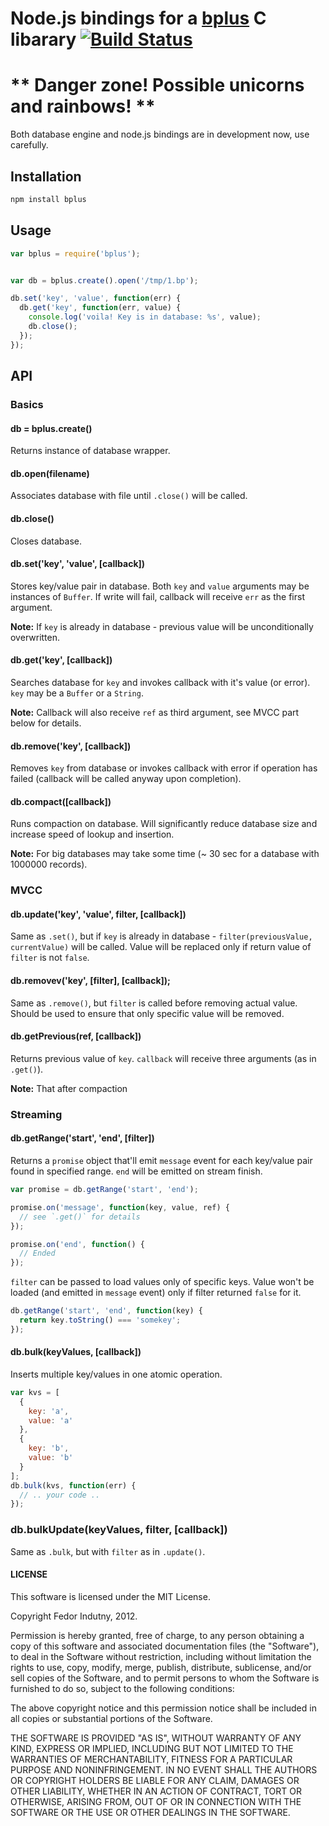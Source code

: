 # Node.js bindings for a [bplus](https://github.com/indutny/bplus) C libarary [![Build Status](https://secure.travis-ci.org/indutny/node-bplus.png)](http://travis-ci.org/indutny/node-bplus)

# ** Danger zone! Possible unicorns and rainbows! **

Both database engine and node.js bindings are in development now, use carefully.

## Installation

```bash
npm install bplus
```

## Usage

```javascript
var bplus = require('bplus');


var db = bplus.create().open('/tmp/1.bp');

db.set('key', 'value', function(err) {
  db.get('key', function(err, value) {
    console.log('voila! Key is in database: %s', value);
    db.close();
  });
});
```

## API

### Basics

#### db = bplus.create()

Returns instance of database wrapper.

#### db.open(filename)

Associates database with file until `.close()` will be called.

#### db.close()

Closes database.

#### db.set('key', 'value', [callback])

Stores key/value pair in database. Both `key` and `value` arguments may be
instances of `Buffer`. If write will fail, callback will receive `err` as the
first argument.

**Note:** If `key` is already in database - previous value will be
unconditionally overwritten.

#### db.get('key', [callback])

Searches database for `key` and invokes callback with it's value (or error).
`key` may be a `Buffer` or a `String`.

**Note:** Callback will also receive `ref` as third argument, see MVCC part
below for details.

#### db.remove('key', [callback])

Removes `key` from database or invokes callback with error if operation has
failed (callback will be called anyway upon completion).

#### db.compact([callback])

Runs compaction on database. Will significantly reduce database size and
increase speed of lookup and insertion.

**Note:** For big databases may take some time (~ 30 sec for a database with
1000000 records).

### MVCC

#### db.update('key', 'value', filter, [callback])

Same as `.set()`, but if `key` is already in database -
`filter(previousValue, currentValue)` will be called. Value will be replaced
only if return value of `filter` is not `false`.

#### db.removev('key', [filter], [callback]);

Same as `.remove()`, but `filter` is called before removing actual value. Should
be used to ensure that only specific value will be removed.

#### db.getPrevious(ref, [callback])

Returns previous value of `key`. `callback` will receive three arguments
(as in `.get()`).

**Note:** That after compaction

### Streaming

#### db.getRange('start', 'end', [filter])

Returns a `promise` object that'll emit `message` event for each key/value pair
found in specified range. `end` will be emitted on stream finish.

```javascript
var promise = db.getRange('start', 'end');

promise.on('message', function(key, value, ref) {
  // see `.get()` for details
});

promise.on('end', function() {
  // Ended
});
```

`filter` can be passed to load values only of specific keys. Value won't be
loaded (and emitted in `message` event) only if filter returned `false` for it.

```javascript
db.getRange('start', 'end', function(key) {
  return key.toString() === 'somekey';
});
```

#### db.bulk(keyValues, [callback])

Inserts multiple key/values in one atomic operation.

```javascript
var kvs = [
  {
    key: 'a',
    value: 'a'
  },
  {
    key: 'b',
    value: 'b'
  }
];
db.bulk(kvs, function(err) {
  // .. your code ..
});
```

### db.bulkUpdate(keyValues, filter, [callback])

Same as `.bulk`, but with `filter` as in `.update()`.

#### LICENSE

This software is licensed under the MIT License.

Copyright Fedor Indutny, 2012.

Permission is hereby granted, free of charge, to any person obtaining a
copy of this software and associated documentation files (the
"Software"), to deal in the Software without restriction, including
without limitation the rights to use, copy, modify, merge, publish,
distribute, sublicense, and/or sell copies of the Software, and to permit
persons to whom the Software is furnished to do so, subject to the
following conditions:

The above copyright notice and this permission notice shall be included
in all copies or substantial portions of the Software.

THE SOFTWARE IS PROVIDED "AS IS", WITHOUT WARRANTY OF ANY KIND, EXPRESS
OR IMPLIED, INCLUDING BUT NOT LIMITED TO THE WARRANTIES OF
MERCHANTABILITY, FITNESS FOR A PARTICULAR PURPOSE AND NONINFRINGEMENT. IN
NO EVENT SHALL THE AUTHORS OR COPYRIGHT HOLDERS BE LIABLE FOR ANY CLAIM,
DAMAGES OR OTHER LIABILITY, WHETHER IN AN ACTION OF CONTRACT, TORT OR
OTHERWISE, ARISING FROM, OUT OF OR IN CONNECTION WITH THE SOFTWARE OR THE
USE OR OTHER DEALINGS IN THE SOFTWARE.
